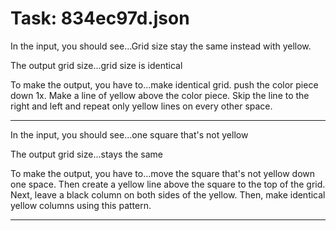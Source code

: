 # Task: 834ec97d.json

In the input, you should see...Grid size stay the same instead with yellow.

The output grid size...grid size is identical

To make the output, you have to...make identical grid. push the color piece down 1x. Make a line of yellow above the color piece. Skip the line to the right and left and repeat only yellow lines on every other space.

---

In the input, you should see...one square that's not yellow

The output grid size...stays the same

To make the output, you have to...move the square that's not yellow down one space. Then create a yellow line above the square to the top of the grid. Next, leave a black column on both sides of the yellow. Then, make identical yellow columns using this pattern.

---

